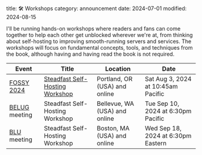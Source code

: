 title: 🛠️ Workshops
category: announcement
date: 2024-07-01
modified: 2024-08-15

I'll be running hands-on workshops where readers and fans can come together to help each other get unblocked wherever we're at, from thinking about self-hosting to improving smooth-running servers and services.
The workshops will focus on fundamental concepts, tools, and techniques from the book, although having and having read the book is not required.

| Event | Title | Location | Date |
|-------|-------|----------|------|
| [FOSSY 2024](https://2024.fossy.us) | [Steadfast Self-Hosting Workshop](https://2024.fossy.us/schedule/presentation/219/) | Portland, OR (USA) and online | Sat Aug 3, 2024 at 10:45am Pacific |
| [BELUG](https://belug.us) meeting | Steadfast Self-Hosting Workshop | Bellevue, WA (USA) and online | Tue Sep 10, 2024 at 6:30pm Pacific |
| [BLU](https://blu.org) meeting | Steadfast Self-Hosting Workshop | Boston, MA (USA) and online | Wed Sep 18, 2024 at 6:30pm Eastern |
